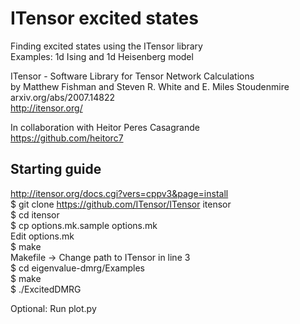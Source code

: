 # ITensor excited states

Finding excited states using the ITensor library <br />
Examples: 1d Ising and 1d Heisenberg model

ITensor - Software Library for Tensor Network Calculations <br />
by Matthew Fishman and Steven R. White and E. Miles Stoudenmire <br />
arxiv.org/abs/2007.14822 <br />
http://itensor.org/

In collaboration with Heitor Peres Casagrande <br />
https://github.com/heitorc7


## Starting guide
http://itensor.org/docs.cgi?vers=cppv3&page=install <br />
$ git clone https://github.com/ITensor/ITensor itensor <br />
$ cd itensor <br />
$ cp options.mk.sample options.mk <br />
Edit options.mk <br />
$ make <br />
Makefile -> Change path to ITensor in line 3 <br />
$ cd eigenvalue-dmrg/Examples <br />
$ make <br />
$ ./ExcitedDMRG <br />

Optional: Run plot.py


